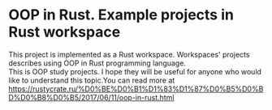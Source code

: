 # OOP in Rust. Example projects in Rust workspace

This project is implemented as a Rust workspace. Workspaces' projects describes using OOP in 
Rust programming language.   
This is OOP study projects. I hope they will be useful for anyone who would like to understand this topic.You can read more at https://rustycrate.ru/%D0%BE%D0%B1%D1%83%D1%87%D0%B5%D0%BD%D0%B8%D0%B5/2017/06/11/oop-in-rust.html
